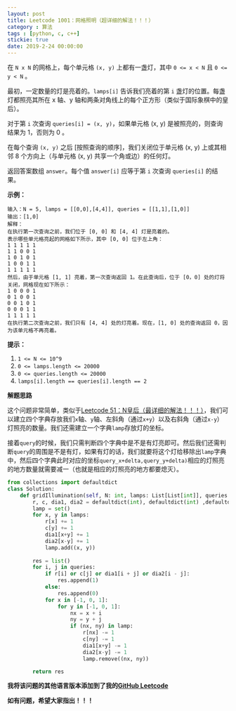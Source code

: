 ```yaml
---
layout: post
title: Leetcode 1001：网格照明（超详细的解法！！！）
category : 算法
tags : [python, c, c++]
stickie: true
date: 2019-2-24 00:00:00
---
```


在 `N x N` 的网格上，每个单元格 `(x, y)` 上都有一盏灯，其中 `0 <= x < N` 且 `0 <= y < N` 。

最初，一定数量的灯是亮着的。`lamps[i]` 告诉我们亮着的第 `i` 盏灯的位置。每盏灯都照亮其所在 x 轴、y 轴和两条对角线上的每个正方形（类似于国际象棋中的皇后）。

对于第 `i` 次查询 `queries[i] = (x, y)`，如果单元格 (x, y) 是被照亮的，则查询结果为 1，否则为 0 。

在每个查询 `(x, y)` 之后 [按照查询的顺序]，我们关闭位于单元格 (x, y) 上或其相邻 8 个方向上（与单元格 (x, y) 共享一个角或边）的任何灯。

返回答案数组 `answer`。每个值 `answer[i]` 应等于第 `i` 次查询 `queries[i]` 的结果。

**示例：**

```
输入：N = 5, lamps = [[0,0],[4,4]], queries = [[1,1],[1,0]]
输出：[1,0]
解释： 
在执行第一次查询之前，我们位于 [0, 0] 和 [4, 4] 灯是亮着的。
表示哪些单元格亮起的网格如下所示，其中 [0, 0] 位于左上角：
1 1 1 1 1
1 1 0 0 1
1 0 1 0 1
1 0 0 1 1
1 1 1 1 1
然后，由于单元格 [1, 1] 亮着，第一次查询返回 1。在此查询后，位于 [0，0] 处的灯将关闭，网格现在如下所示：
1 0 0 0 1
0 1 0 0 1
0 0 1 0 1
0 0 0 1 1
1 1 1 1 1
在执行第二次查询之前，我们只有 [4, 4] 处的灯亮着。现在，[1, 0] 处的查询返回 0，因为该单元格不再亮着。
```

**提示：**

1. `1 <= N <= 10^9`
2. `0 <= lamps.length <= 20000`
3. `0 <= queries.length <= 20000`
4. `lamps[i].length == queries[i].length == 2`

**解题思路**

这个问题非常简单，类似于[Leetcode 51：N皇后（最详细的解法！！！）](https://blog.csdn.net/qq_17550379/article/details/82770400)，我们可以建立四个字典存放我们`x`轴、`y`轴、左斜角（通过`x+y`）以及右斜角（通过`x-y`）灯照亮的数量。我们还需建立一个字典`lamp`存放灯的坐标。

接着`query`的时候，我们只需判断四个字典中是不是有灯亮即可。然后我们还需判断`query`的周围是不是有灯，如果有灯的话，我们就要将这个灯给移除出`lamp`字典中，然后四个字典此时对应的坐标`query_x+delta,query_y+delta)`相应的灯照亮的地方数量就需要减一（也就是相应的灯照亮的地方都要熄灭）。

```python
from collections import defaultdict
class Solution:
    def gridIllumination(self, N: int, lamps: List[List[int]], queries: List[List[int]]) -> List[int]:
        r, c, dia1, dia2 = defaultdict(int), defaultdict(int) ,defaultdict(int), defaultdict(int)
        lamp = set()
        for x, y in lamps:
            r[x] += 1
            c[y] += 1
            dia1[x+y] += 1
            dia2[x-y] += 1
            lamp.add((x, y))
            
        res = list()
        for i, j in queries:
            if r[i] or c[j] or dia1[i + j] or dia2[i - j]:
                res.append(1)
            else:
                res.append(0)
            for x in [-1, 0, 1]:
                for y in [-1, 0, 1]:
                    nx = x + i
                    ny = y + j
                    if (nx, ny) in lamp:
                        r[nx] -= 1
                        c[ny] -= 1
                        dia1[x+y] -= 1
                        dia2[x-y] -= 1
                        lamp.remove((nx, ny))

        return res
```

**我将该问题的其他语言版本添加到了我的[GitHub Leetcode](https://github.com/luliyucoordinate/Leetcode)**

**如有问题，希望大家指出！！！**